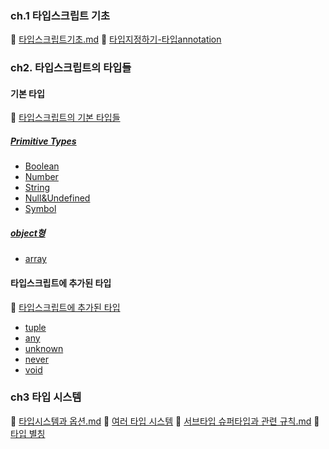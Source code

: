 ### ch.1 타입스크립트 기초

🔗 [타입스크립트기초.md](ch.1/타입스크립트-기초.md)
🔗 [타입지정하기-타입annotation](ch.1/타입지정하기-타입annotation.md)

### ch2. 타입스크립트의 타입들

#### 기본 타입

🔗 [타입스크립트의 기본 타입들](ch.2/ts의-기본-타입.md)

##### [Primitive Types](ch.2/ts의-기본-타입.md#primitive-types)

- [ Boolean](ch.2/ts의-기본-타입.md#boolean)
- [Number](ch.2/ts의-기본-타입.md#number)
- [String](ch.2/ts의-기본-타입.md#string)
- [Null&Undefined](ch.2/ts의-기본-타입.md#null--undefined)
- [Symbol](ch.2/ts의-기본-타입.md#symbol)

##### [ object형](ch.2/ts의-기본-타입.md#object형)

- [array](ch.2/ts의-기본-타입.md#array)

#### 타입스크립트에 추가된 타입

🔗 [타입스크립트에 추가된 타입](ch.2/ts에-추가된-타입.md)

- [tuple](ch.2/ts에-추가된-타입.md#tuple)
- [any](ch.2/ts에-추가된-타입.md#any)
- [unknown](ch.2/ts에-추가된-타입.md#unknown)
- [never](ch.2/ts에-추가된-타입.md#never)
- [void](ch.2/ts에-추가된-타입.md#void)

### ch3 타입 시스템

🔗 [타입시스템과 옵션.md](ch.3/타입시스템과-옵션.md)
🔗 [여러 타입 시스템](ch.3/여러-타입-시스템.md)
🔗 [서브타입 슈퍼타입과 관련 규칙.md](ch.3/서브타입-슈퍼타입과-관련규칙.md)
🔗 [타입 별칭](ch.3/타입-별칭.md)
